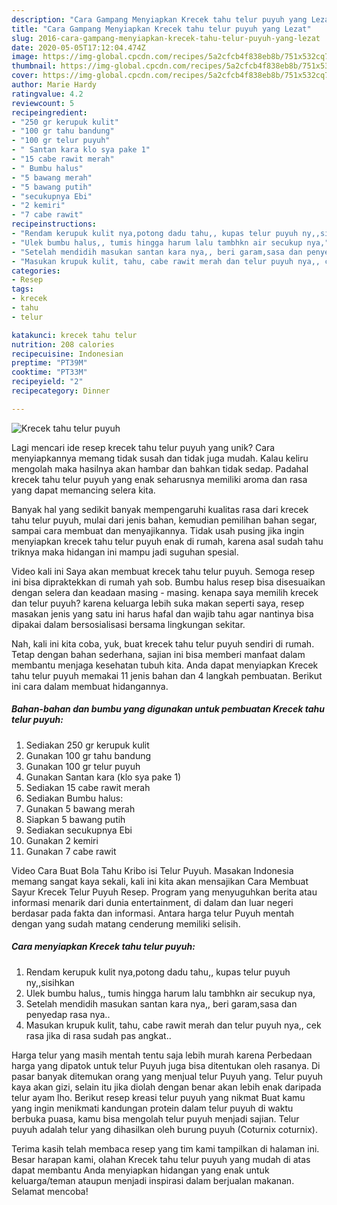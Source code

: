 ```yaml
---
description: "Cara Gampang Menyiapkan Krecek tahu telur puyuh yang Lezat"
title: "Cara Gampang Menyiapkan Krecek tahu telur puyuh yang Lezat"
slug: 2016-cara-gampang-menyiapkan-krecek-tahu-telur-puyuh-yang-lezat
date: 2020-05-05T17:12:04.474Z
image: https://img-global.cpcdn.com/recipes/5a2cfcb4f838eb8b/751x532cq70/krecek-tahu-telur-puyuh-foto-resep-utama.jpg
thumbnail: https://img-global.cpcdn.com/recipes/5a2cfcb4f838eb8b/751x532cq70/krecek-tahu-telur-puyuh-foto-resep-utama.jpg
cover: https://img-global.cpcdn.com/recipes/5a2cfcb4f838eb8b/751x532cq70/krecek-tahu-telur-puyuh-foto-resep-utama.jpg
author: Marie Hardy
ratingvalue: 4.2
reviewcount: 5
recipeingredient:
- "250 gr kerupuk kulit"
- "100 gr tahu bandung"
- "100 gr telur puyuh"
- " Santan kara klo sya pake 1"
- "15 cabe rawit merah"
- " Bumbu halus"
- "5 bawang merah"
- "5 bawang putih"
- "secukupnya Ebi"
- "2 kemiri"
- "7 cabe rawit"
recipeinstructions:
- "Rendam kerupuk kulit nya,potong dadu tahu,, kupas telur puyuh ny,,sisihkan"
- "Ulek bumbu halus,, tumis hingga harum lalu tambhkn air secukup nya,"
- "Setelah mendidih masukan santan kara nya,, beri garam,sasa dan penyedap rasa nya.."
- "Masukan krupuk kulit, tahu, cabe rawit merah dan telur puyuh nya,, cek rasa jika di rasa sudah pas angkat.."
categories:
- Resep
tags:
- krecek
- tahu
- telur

katakunci: krecek tahu telur 
nutrition: 208 calories
recipecuisine: Indonesian
preptime: "PT39M"
cooktime: "PT33M"
recipeyield: "2"
recipecategory: Dinner

---
```



![Krecek tahu telur puyuh](https://img-global.cpcdn.com/recipes/5a2cfcb4f838eb8b/751x532cq70/krecek-tahu-telur-puyuh-foto-resep-utama.jpg)

Lagi mencari ide resep krecek tahu telur puyuh yang unik? Cara menyiapkannya memang tidak susah dan tidak juga mudah. Kalau keliru mengolah maka hasilnya akan hambar dan bahkan tidak sedap. Padahal krecek tahu telur puyuh yang enak seharusnya memiliki aroma dan rasa yang dapat memancing selera kita.

Banyak hal yang sedikit banyak mempengaruhi kualitas rasa dari krecek tahu telur puyuh, mulai dari jenis bahan, kemudian pemilihan bahan segar, sampai cara membuat dan menyajikannya. Tidak usah pusing jika ingin menyiapkan krecek tahu telur puyuh enak di rumah, karena asal sudah tahu triknya maka hidangan ini mampu jadi suguhan spesial.

Video kali ini Saya akan membuat krecek tahu telur puyuh. Semoga resep ini bisa dipraktekkan di rumah yah sob. Bumbu halus  resep bisa disesuaikan dengan selera dan keadaan masing - masing. kenapa saya memilih krecek dan telur puyuh? karena keluarga lebih suka makan seperti saya, resep masakan jenis yang satu ini harus hafal dan wajib tahu agar nantinya bisa dipakai dalam bersosialisasi bersama lingkungan sekitar.


Nah, kali ini kita coba, yuk, buat krecek tahu telur puyuh sendiri di rumah. Tetap dengan bahan sederhana, sajian ini bisa memberi manfaat dalam membantu menjaga kesehatan tubuh kita. Anda dapat menyiapkan Krecek tahu telur puyuh memakai 11 jenis bahan dan 4 langkah pembuatan. Berikut ini cara dalam membuat hidangannya.

<!--inarticleads1-->

##### Bahan-bahan dan bumbu yang digunakan untuk pembuatan Krecek tahu telur puyuh:

1. Sediakan 250 gr kerupuk kulit
1. Gunakan 100 gr tahu bandung
1. Gunakan 100 gr telur puyuh
1. Gunakan  Santan kara (klo sya pake 1)
1. Sediakan 15 cabe rawit merah
1. Sediakan  Bumbu halus:
1. Gunakan 5 bawang merah
1. Siapkan 5 bawang putih
1. Sediakan secukupnya Ebi
1. Gunakan 2 kemiri
1. Gunakan 7 cabe rawit


Video Cara Buat Bola Tahu Kribo isi Telur Puyuh. Masakan Indonesia memang sangat kaya sekali, kali ini kita akan mensajikan Cara Membuat Sayur Krecek Telur Puyuh Resep. Program yang menyuguhkan berita atau informasi menarik dari dunia entertainment, di dalam dan luar negeri berdasar pada fakta dan informasi. Antara harga telur Puyuh mentah dengan yang sudah matang cenderung memiliki selisih. 

<!--inarticleads2-->

##### Cara menyiapkan Krecek tahu telur puyuh:

1. Rendam kerupuk kulit nya,potong dadu tahu,, kupas telur puyuh ny,,sisihkan
1. Ulek bumbu halus,, tumis hingga harum lalu tambhkn air secukup nya,
1. Setelah mendidih masukan santan kara nya,, beri garam,sasa dan penyedap rasa nya..
1. Masukan krupuk kulit, tahu, cabe rawit merah dan telur puyuh nya,, cek rasa jika di rasa sudah pas angkat..


Harga telur yang masih mentah tentu saja lebih murah karena Perbedaan harga yang dipatok untuk telur Puyuh juga bisa ditentukan oleh rasanya. Di pasar banyak ditemukan orang yang menjual telur Puyuh yang. Telur puyuh kaya akan gizi, selain itu jika diolah dengan benar akan lebih enak daripada telur ayam lho. Berikut resep kreasi telur puyuh yang nikmat Buat kamu yang ingin menikmati kandungan protein dalam telur puyuh di waktu berbuka puasa, kamu bisa mengolah telur puyuh menjadi sajian. Telur puyuh adalah telur yang dihasilkan oleh burung puyuh (Coturnix coturnix). 

Terima kasih telah membaca resep yang tim kami tampilkan di halaman ini. Besar harapan kami, olahan Krecek tahu telur puyuh yang mudah di atas dapat membantu Anda menyiapkan hidangan yang enak untuk keluarga/teman ataupun menjadi inspirasi dalam berjualan makanan. Selamat mencoba!
